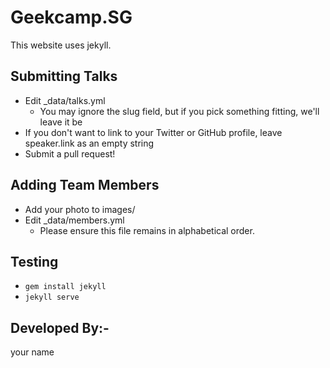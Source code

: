 # Geekcamp.SG

This website uses jekyll.

## Submitting Talks

- Edit \_data/talks.yml
  - You may ignore the slug field, but if you pick something fitting, we'll leave it be
- If you don't want to link to your Twitter or GitHub profile, leave speaker.link as an empty string
- Submit a pull request!

## Adding Team Members

- Add your photo to images/
- Edit \_data/members.yml
  - Please ensure this file remains in alphabetical order.

## Testing

- `gem install jekyll`
- `jekyll serve`
## Developed By:-
your name
